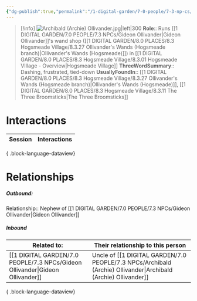 ```yaml
---
{"dg-publish":true,"permalink":"/1-digital-garden/7-0-people/7-3-np-cs/archibald-archie-ollivander/","tags":["#person","#hogsmeade","#hogsmeade-resident","#shopkeeper"]}
---
```


>[!info] 
>![Archibald (Archie) Ollivander.jpg|left|300](/img/user/1%20DIGITAL%20GARDEN/7.0%20PEOPLE/7.3%20NPCs/Headshots/Archibald%20(Archie)%20Ollivander.jpg)
>**Role**:: Runs [[1 DIGITAL GARDEN/7.0 PEOPLE/7.3 NPCs/Gideon Ollivander\|Gideon Ollivander]]'s wand shop ([[1 DIGITAL GARDEN/8.0 PLACES/8.3 Hogsmeade Village/8.3.27 Ollivander's Wands (Hogsmeade branch)\|Ollivander's Wands (Hogsmeade)]]) in [[1 DIGITAL GARDEN/8.0 PLACES/8.3 Hogsmeade Village/8.3.01 Hogsmeade VIllage - Overview\|Hogsmeade Village]] 
>**ThreeWordSummary**:: Dashing, frustrated, tied-down
>**UsuallyFoundIn**:: [[1 DIGITAL GARDEN/8.0 PLACES/8.3 Hogsmeade Village/8.3.27 Ollivander's Wands (Hogsmeade branch)\|Ollivander's Wands (Hogsmeade)]], [[1 DIGITAL GARDEN/8.0 PLACES/8.3 Hogsmeade Village/8.3.11 The Three Broomsticks\|The Three Broomsticks]]

# Interactions

| Session | Interactions |
| ------- | ------------ |

{ .block-language-dataview}

# Relationships
##### Outbound:
Relationship:: Nephew of [[1 DIGITAL GARDEN/7.0 PEOPLE/7.3 NPCs/Gideon Ollivander\|Gideon Ollivander]]

##### Inbound
| Related to:                                                                      | Their relationship to this person          |
| -------------------------------------------------------------------------------- | ------------------------------------------ |
| [[1 DIGITAL GARDEN/7.0 PEOPLE/7.3 NPCs/Gideon Ollivander\|Gideon Ollivander]] | Uncle of [[1 DIGITAL GARDEN/7.0 PEOPLE/7.3 NPCs/Archibald (Archie) Ollivander\|Archibald (Archie) Ollivander]] |

{ .block-language-dataview}
